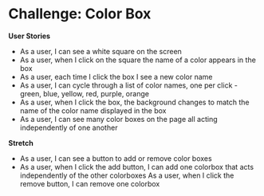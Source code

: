 # Challenge: Color Box

**User Stories**

- As a user, I can see a white square on the screen
- As a user, when I click on the square the name of a color appears in the box
- As a user, each time I click the box I see a new color name
- As a user, I can cycle through a list of color names, one per click - green, blue, yellow, red, purple, orange
- As a user, when I click the box, the background changes to match the name of the color name displayed in the box
- As a user, I can see many color boxes on the page all acting independently of one another

**Stretch**

- As a user, I can see a button to add or remove color boxes
- As a user, when I click the add button, I can add one colorbox that acts independently of the other colorboxes
As a user, when I click the remove button, I can remove one colorbox

